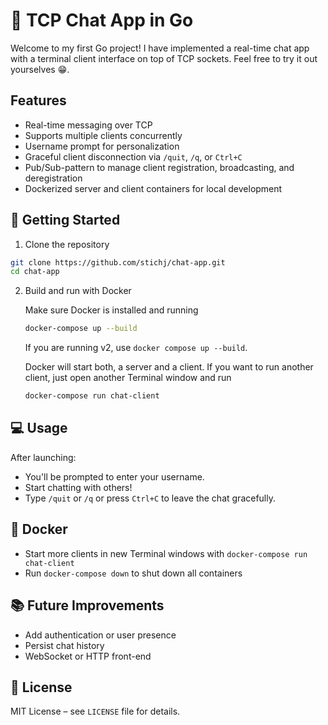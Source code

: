 # 💬 TCP Chat App in Go
Welcome to my first Go project! I have implemented a real-time chat app with a terminal client interface on top of TCP sockets. Feel free to try it out yourselves 😁. 

## Features 
- Real-time messaging over TCP
- Supports multiple clients concurrently
- Username prompt for personalization
- Graceful client disconnection via `/quit`, `/q`, or `Ctrl+C`
- Pub/Sub-pattern to manage client registration, broadcasting, and deregistration
- Dockerized server and client containers for local development

## 🚀 Getting Started 

1. Clone the repository 
```bash
git clone https://github.com/stichj/chat-app.git
cd chat-app
```
2. Build and run with Docker
    
    Make sure Docker is installed and running

    ```bash
    docker-compose up --build
    ````
    If you are running v2, use ```docker compose up --build```.

    Docker will start both, a server and a client. If you want to run another client, just open another Terminal window and run
    ```bash
    docker-compose run chat-client
    ```
    
## 💻 Usage

After launching:
- You'll be prompted to enter your username.
- Start chatting with others!
- Type `/quit` or `/q` or press `Ctrl+C` to leave the chat gracefully.

## 🐳 Docker
- Start more clients in new Terminal windows with `docker-compose run chat-client`
- Run `docker-compose down` to shut down all containers

## 📚 Future Improvements

- Add authentication or user presence
- Persist chat history
- WebSocket or HTTP front-end

## 📄 License

MIT License – see `LICENSE` file for details.
